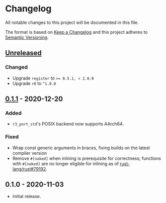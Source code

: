 # Changelog

All notable changes to this project will be documented in this file.

The format is based on [Keep a Changelog](http://keepachangelog.com/en/1.0.0/)
and this project adheres to [Semantic Versioning](http://semver.org/spec/v2.0.0.html).

## [Unreleased]

### Changed

- Upgrade `register` to `>= 0.5.1, < 2.0.0`
- Upgrade `r0` to `^1.0.0`

## [0.1.1] - 2020-12-20

### Added

- `r3_port_std`'s POSIX backend now supports AArch64.

### Fixed

- Wrap const generic arguments in braces, fixing builds on the latest compiler version
- Remove `#[naked]` when inlining is prerequisite for correctness; functions with `#[naked]` are no longer eligible for inlining as of [rust-lang/rust#79192](https://github.com/rust-lang/rust/pull/79192).

## 0.1.0 - 2020-11-03

- Initial release.

[Unreleased]: https://github.com/yvt/r3/compare/0.1.1...HEAD
[0.1.1]: https://github.com/yvt/r3/compare/0.1.0...0.1.1
